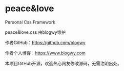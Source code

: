 # peace&love

Personal Css Framework

peace&love.css 由blogwy维护

作者GitHub：https://github.com/blogwy

作者个人博客：https://www.blogwy.com

本项目GitHub开源，欢迎热心网友修改源码，无需注明出处。
